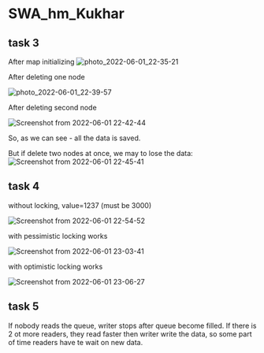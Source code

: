 # SWA_hm_Kukhar
## task 3

After map initializing
![photo_2022-06-01_22-35-21](https://user-images.githubusercontent.com/70692373/171487556-364f0ea2-572f-4a04-8735-45bdd387c41c.jpg)

After deleting one node


![photo_2022-06-01_22-39-57](https://user-images.githubusercontent.com/70692373/171488083-9ea0e77e-d274-4216-916a-54b4e0c986c2.jpg)

After deleting second node

![Screenshot from 2022-06-01 22-42-44](https://user-images.githubusercontent.com/70692373/171491043-e5efa408-e507-4746-89fc-388fc8b3fac2.png)

So, as we can see - all the data is saved.

But if delete two nodes at once, we may to lose the data:
![Screenshot from 2022-06-01 22-45-41](https://user-images.githubusercontent.com/70692373/171491070-f7a855c6-d743-446a-b726-641fd8fd57f9.png)

## task 4

without locking, value=1237 (must be 3000)

![Screenshot from 2022-06-01 22-54-52](https://user-images.githubusercontent.com/70692373/171491088-8eff68de-ee27-4d0c-9050-24bc343f5262.png)

with pessimistic locking works

![Screenshot from 2022-06-01 23-03-41](https://user-images.githubusercontent.com/70692373/171491694-996ebc59-9cba-4670-95b1-c57b3a42ffb1.png)

with optimistic locking works

![Screenshot from 2022-06-01 23-06-27](https://user-images.githubusercontent.com/70692373/171492123-0d42dc53-9c57-4e5e-a5e3-28967de2abfc.png)

## task 5
If nobody reads the queue, writer stops after queue become filled.
If there is 2 ot more readers, they read faster then writer write the data, so some part of time readers have te wait on new data.
